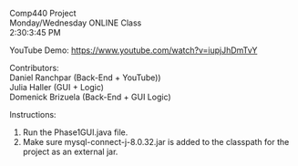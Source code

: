Comp440 Project   
Monday/Wednesday ONLINE Class  
2:30:3:45 PM  

YouTube Demo: https://www.youtube.com/watch?v=iupjJhDmTvY  

Contributors:  
Daniel Ranchpar (Back-End + YouTube))   
Julia Haller  (GUI + Logic)  
Domenick Brizuela (Back-End + GUI Logic)  

Instructions:  
1. Run the Phase1GUI.java file.      
2. Make sure mysql-connect-j-8.0.32.jar is added to the classpath for the project as an external jar.
